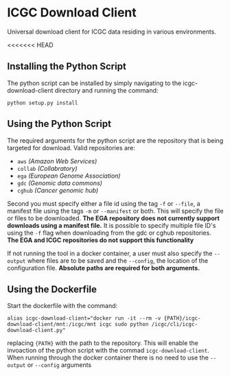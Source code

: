 # ICGC Download Client
Universal download client for ICGC data residing in various environments. 

<<<<<<< HEAD
## Installing the Python Script

The python script can be installed by simply navigating to the icgc-download-client directory and running the command:

```shell
python setup.py install
```

## Using the Python Script

The required arguments for the python script are the repository that is being targeted for download.
Valid repositories are:

* `aws` _(Amazon Web Services)_
* `collab` _(Collabratory)_
* `ega` _(European Genome Association)_
* `gdc` _(Genomic data commons)_
* `cghub` _(Cancer genomic hub)_

Second you must specify either a file id using the tag `-f` or `--file`, a manifest file using the tags `-m` or `--manifest`
or both.  This will specify the file or files to be downloaded.  **The EGA repository does not currently support
downloads using a manifest file.**  It is possible to specify multiple file ID's using the `-f` flag when downloading from the
gdc or cghub repositories.  **The EGA and ICGC repositories do not support this functionality**

If not running the tool in a docker container, a user must also specify the `--output` where files are to be saved
and the `--config`, the location of the configuration file.  **Absolute paths are required for both arguments.**

## Using the Dockerfile


Start the dockerfile with the command:

```shell
alias icgc-download-client="docker run -it --rm -v {PATH}/icgc-download-client/mnt:/icgc/mnt icgc sudo python /icgc/cli/icgc-download-client.py"
```
replacing `{PATH}` with the path to the repository.
This will enable the invoaction of the python script with the commad `icgc-download-client`.  When running through the docker container there is no
 need to use the `--output` or `--config` arguments

